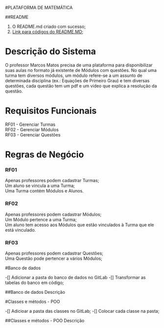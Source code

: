 #PLATAFORMA DE MATEMÁTICA

##README
1. O README.md criado com sucesso;
2. [Link para códigos do README.MD](https://raullesteves.medium.com/github-como-fazer-um-readme-md-bonit%C3%A3o-c85c8f154f8);

# Descrição do Sistema
 O professor Marcos Matos precisa de uma plataforma para disponibilizar suas aulas no formato já existente de Módulos com questões. No qual uma turma tem diversos módulos, um módulo refere-se a um assunto de determinada disciplina (ex.: Equações de Primeiro Grau) e tem diversas questões, cada questão tem um pdf e um vídeo que explica a resolução da questão.

# Requisitos Funcionais

RF01 - Gerenciar Turmas<br />
RF02 - Gerenciar Módulos<br />
RF03 - Gerenciar Questões <br />

# Regras de Negócio

### RF01
Apenas professores podem cadastrar Turmas;<br/>
Um aluno se vincula a uma Turma;<br/>
Uma Turma contém Módulos e Alunos.<br/>

### RF02
Apenas professores podem cadastrar Módulos;<br/>
Um Módulo pertence a uma Turma;<br/>
Um aluno tem acesso aos Módulos que estão vinculados à Turma que ele está vinculado.<br/>

### RF03
Apenas professores podem cadastrar Questões;<br/>
Uma Questão pode pertencer a vários Módulos;<br/>

#Banco de dados

-[] Adicionar a pasta do banco de dados no GitLab
-[] Transformar as tabelas do banco em código;

##Banco de dados Descrição


#Classes e métodos - POO

-[] Adicioar a pasta das classes no GitLab;
-[] Colocar cada classe na pasta;


##Classes e métodos - POO Descrição
